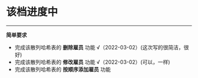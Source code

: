 # 该档进度中

***

**简单要求**
* 完成该散列哈希表的 **删除雇员** 功能 √（2022-03-02）(这次写的很简洁，很好)
* 完成该散列哈希表的 **修改雇员** 功能 √（2022-03-02）(可以，一样)
* 完成该散列哈希表的 **按顺序添加雇员** 功能